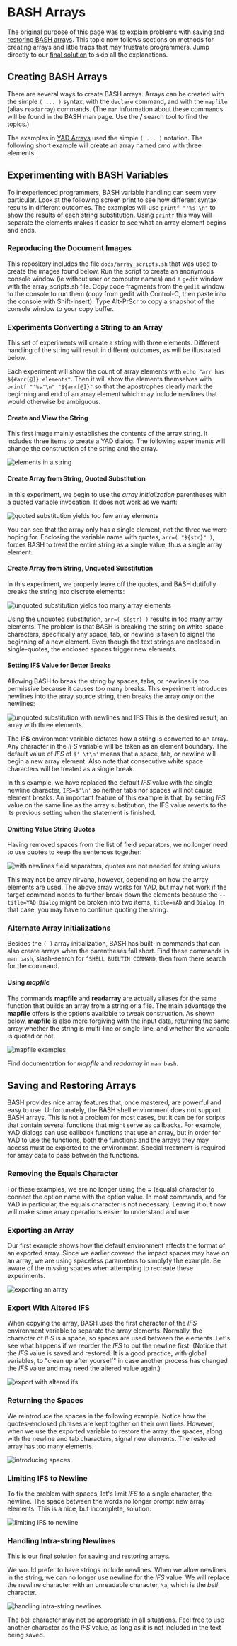 # BASH Arrays

The original purpose of this page was to explain problems with
[saving and restoring BASH arrays](#saving-and-restoring-arrays).
This topic now follows sections on methods for creating arrays and little
traps that may frustrate programmers.  Jump directly to our
[final solution](#handling-intra-string-newlines) to skip all the explanations.

## Creating BASH Arrays

There are several ways to create BASH arrays.  Arrays can be created with the simple `( ... )`
syntax, with the `declare` command, and with the `mapfile` (alias `readarray`) commands.
(The `man` information about these commands will be found in the BASH man page.  Use the
**/** search tool to find the topics.)

The examples in [YAD Arrays](yadarrays.md) used the simple `( ... )` notation.  The following
short example will create an array named *cmd* with three elements:

## Experimenting with BASH Variables

To inexperienced programmers, BASH variable handling can seem very particular.  Look at the
following screen print to see how different syntax results in different outcomes.  The examples
will use `printf "'%s'\n"` to show the results of each string substitution.  Using `printf` this
way will separate the elements makes it easier to see what an array element begins and ends.

### Reproducing the Document Images

This repository includes the file `docs/array_scripts.sh` that was used to create the images
found below.  Run the script to create an anonymous console window (ie without user or computer
names) and a `gedit` window with the array_scripts.sh file.   Copy code fragments from the `gedit`
window to the console to run them (copy from gedit with Control-C, then paste into the console
with Shift-Insert).  Type Alt-PrScr to copy a snapshot of the console window to your copy
buffer.

### Experiments Converting a String to an Array

This set of experiments will create a string with three elements.  Different handling of the
string will result in differnt outcomes, as will be illustrated below.

Each experiment will show the count of array elements with `echo "arr has ${#arr[@]} elements"`.
Then it will show the elements themselves  with `printf "'%s'\n" "${arr[@]}"` so that
the apostrophes clearly mark the beginning and end of an array element which may include
newlines that would otherwise be ambiguous.

#### Create and View the String

This first image mainly establishes the contents of the array string.  It includes three
items to create a YAD dialog.  The following experiments will change the construction of
the string and the array.

![elements in a string](img1.png)

#### Create Array from String, Quoted Substitution
In this experiment, we begin to use the *array initialization* parentheses with a quoted
variable invocation.  It does not work as we want:

![quoted substitution yields too few array elements](img2.png)

You can see that the array only has a single element, not the three we were hoping for.
Enclosing the variable name with quotes, `arr=( "${str}" )`, forces BASH to treat the
entire string as a single value, thus a single array element.

#### Create Array from String, Unquoted Substitution

In this experiment, we properly leave off the quotes, and BASH dutifully breaks the
string into discrete elements:

![unquoted substitution yields too many array elements](img3.png)

Using the unquoted substitution, `arr=( ${str} )` results in too many array elements.
The problem is that BASH is breaking the string on white-space characters, specifically
any space, tab, or newline is taken to signal the beginning of a new element.  Even though
the text strings are enclosed in single-quotes, the enclosed spaces trigger new elements.

#### Setting IFS Value for Better Breaks

Allowing BASH to break the string by spaces, tabs, or newlines is too permissive because
it causes too many breaks.  This experiment introduces newlines into the array source
string, then breaks the array *only* on the newlines:

![unquoted substitution with newlines and IFS](img4.png)
This is the desired result, an array with three elements.

The **IFS** environment variable dictates how a string is converted to an array.  Any character
in the *IFS* variable will be taken as an element boundary.  The default value of *IFS* of
 `$' \t\n'` means that a space, tab, or newline will begin a new array element.  Also note that
consecutive white space characters will be treated as a single break.

In this example, we have replaced the default *IFS* value with the single newline character,
`IFS=$'\n'` so neither tabs nor spaces will not cause element breaks.  An
important feature of this example is that, by setting *IFS* value on the same line as the
array substitution, the IFS value reverts to the its previous setting when the statement
is finished.

#### Omitting Value String Quotes
Having removed spaces from the list of field separators, we no longer need to use quotes
to keep the sentences together:

![with newlines field separators, quotes are not needed for string values](img5.png)

This may not be array nirvana, however, depending on how the array elements are used.
The above array works for YAD, but may not work if the target command needs to further break
down the elements because the `--title=YAD Dialog` might be broken into two items,
`title=YAD` and `Dialog`.  In that case, you may have to continue quoting the string.

### Alternate Array Initializations

Besides the `( )` array initialization, BASH has built-in commands that can also create
arrays when the parentheses fall short.  Find these commands in `man bash`, slash-search
for `^SHELL BUILTIN COMMAND`, then from there search for the command.

#### Using *mapfile*

The commands **mapfile** and **readarray** are actually aliases for the same function that
builds an array from a string or a file.  The main advantage the **mapfile** offers is the
options available to tweak construction.  As shown below, **mapfile** is also more forgiving
with the input data, returning the same array whether the string is multi-line or single-line,
and whether the variable is quoted or not.

![mapfile examples](img6.png)

Find documentation for *mapfile* and *readarray* in `man bash`.

## Saving and Restoring Arrays

BASH provides nice array features that, once mastered, are powerful and easy to use. 
Unfortunately, the BASH shell environment does not support BASH arrays.  This is not a
problem for most cases, but it can be for scripts that contain several functions that might
serve as callbacks.  For example, YAD dialogs can use callback functions that use an array,
but in order for YAD to use the functions, both the functions and the arrays they may access
must be exported to the environment.  Special treatment is required for array data to
pass between the functions.

### Removing the Equals Character

For these examples, we are no longer using the **=** (equals) character to connect the
option name with the option value.  In most commands, and for YAD in particular, the
equals character is not necessary.  Leaving it out now will make some array operations
easier to understand and use.

### Exporting an Array

Our first example shows how the default environment affects the format of an exported array.
Since we earlier covered the impact spaces may have on an array, we are using spaceless
parameters to simplyfy the example.  Be aware of the missing spaces when attempting to
recreate these experiments.

![exporting an array](img7.png)

### Export With Altered IFS
When copying the array, BASH uses the first character of the *IFS* environment variable to
separate the array elements.  Normally, the character of *IFS* is a space, so spaces are used
between the elements.  Let's see what happens if we reorder the *IFS* to put the newline first.
(Notice that the *IFS* value is saved and restored.  It is a good practice, with global variables,
to "clean up after yourself" in case another process has changed the *IFS* value and may
need the altered value again.)

![export with altered ifs](img8.png)

### Returning the Spaces
We reintroduce the spaces in the following example.  Notice how the quotes-enclosed phrases
are kept togther on their own lines.  However, when we use the exported variable to restore
the array, the spaces, along with the newline and tab characters, signal new elements.  The
restored array has too many elements.

![introducing spaces](img9.png)

### Limiting IFS to Newline
To fix the problem with spaces, let's limit *IFS* to a single character, the newline.
The space between the words no longer prompt new array elements.  This is a nice, but incomplete,
solution:

![limiting IFS to newline](img10.png)

### Handling Intra-string Newlines

This is our final solution for saving and restoring arrays.

We would prefer to have strings include newlines.  When we allow newlines in the string, we
can no longer use newline for the *IFS* value.  We will replace the newline character with an
unreadable character, `\a`, which is the *bell* character.

![handling intra-string newlines](img11.png)

The bell character may not be appropriate in all situations.  Feel free to use another character
as the *IFS* value, as long as it is not included in the text being saved.